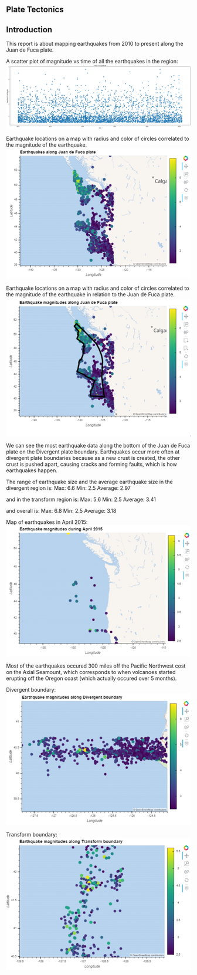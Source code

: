 ## Plate Tectonics

## Introduction

This report is about mapping earthquakes from 2010 to present along the Juan de Fuca plate.

A scatter plot of magnitude vs time of all the earthquakes in the region:
![Fig1](https://github.com/TheAvidArtist/PlateTectonics/blob/master/ScatterPlot1.png)



Earthquake locations on a map with radius and color of circles correlated to the magnitude of the earthquake.
![Fig2](https://github.com/TheAvidArtist/PlateTectonics/blob/master/AllEarthquakes.PNG)


Earthquake locations on a map with radius and color of circles correlated to the magnitude of the earthquake in relation to the Juan de Fuca plate.
![Fig3](https://github.com/TheAvidArtist/PlateTectonics/blob/master/PlateAndAllEarthquakes.PNG)



We can see the most earthquake data along the bottom of the Juan de Fuca plate on the Divergent plate boundary.  Earthquakes occur more often at divergent plate boundaries because as a new crust is created, the other crust is pushed apart, causing cracks and forming faults, which is how earthquakes happen.


The range of earthquake size and the average earthquake size in the divergent region is:
Max: 6.6
Min: 2.5
Average: 2.97

and in the transform region is:
Max: 5.6
Min: 2.5
Average: 3.41

and overall is: 
Max: 6.8
Min: 2.5
Average: 3.18


Map of earthquakes in April 2015:
![Fig4](https://github.com/TheAvidArtist/PlateTectonics/blob/master/April2015Map.PNG)

Most of the earthquakes occured 300 miles off the Pacific Northwest cost on the Axial Seamount, which corresponds to when volcanoes started erupting off the Oregon coast (which actually occured over 5 months).

Divergent boundary:
![Fig5](https://github.com/TheAvidArtist/PlateTectonics/blob/master/DivergentBoundary.PNG)

Transform boundary:
![Fig6](https://github.com/TheAvidArtist/PlateTectonics/blob/master/TransformBoundary.PNG)
